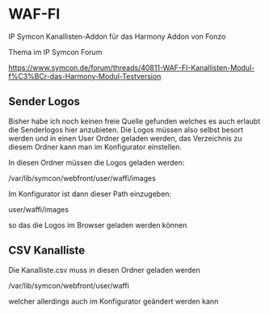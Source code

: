 # WAF-FI
IP Symcon Kanallisten-Addon für das Harmony Addon von Fonzo

Thema im IP Symcon Forum

https://www.symcon.de/forum/threads/40811-WAF-FI-Kanallisten-Modul-f%C3%BCr-das-Harmony-Modul-Testversion

Sender Logos
------------
Bisher habe ich noch keinen freie Quelle gefunden welches es auch erlaubt die Senderlogos hier anzubieten.
Die Logos müssen also selbst besort werden und in einen User Ordner geladen werden, das Verzeichnis zu diesem Ordner kann man im Konfigurator einstellen.

In diesen Ordner müssen die Logos geladen werden:

/var/lib/symcon/webfront/user/waffi/images

Im Konfigurator ist dann dieser Path einzugeben:

user/waffi/images

so das die Logos im Browser geladen werden können


CSV Kanalliste
--------------

Die Kanalliste.csv muss in diesen Ordner geladen werden

/var/lib/symcon/webfront/user/waffi

welcher allerdings auch im Konfigurator geändert werden kann
